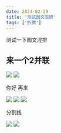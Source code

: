 ```yaml
---
date: 2024-02-20
title: '测试图文混排'
tags: ['折腾']
---
```



测试一下图文混排

## 来一个2并联

![](https://cdn.jsdelivr.net/gh/goby-ao/picgo@main/img/IMG_0226.jpeg)
![](https://cdn.jsdelivr.net/gh/goby-ao/picgo@main/img/IMG_0365.jpeg)

你好 再来

![](https://cdn.jsdelivr.net/gh/goby-ao/picgo@main/img/7D79F94A-F25E-4580-9BCC-18D762C2C000_1_105_c.jpeg)
![](https://cdn.jsdelivr.net/gh/goby-ao/picgo@main/img/12885C5B-D35E-4A30-BAA3-6042BEC32845_1_102_a.jpeg)
![](https://cdn.jsdelivr.net/gh/goby-ao/picgo@main/img/214A5FFE-D23D-4CDF-9073-220BF8BA1A92_1_105_c%202.jpeg)

分割线

![](https://cdn.jsdelivr.net/gh/goby-ao/picgo@main/img/264908AF-9F71-4BDA-9817-CA17F08A314A_1_105_c.jpeg)
![](https://cdn.jsdelivr.net/gh/goby-ao/picgo@main/img/FB29B6A5-609C-40A6-AA99-EB069DCFF4C6_1_105_c.jpeg)


